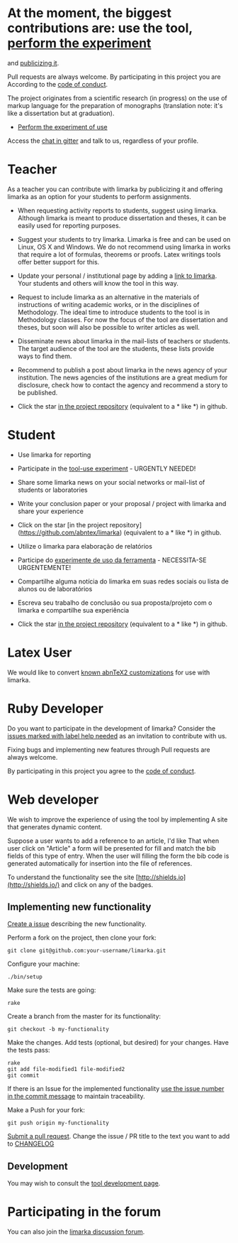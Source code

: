# At the moment, the biggest contributions are: use the tool, [perform the experiment]
and [publicizing it](https://github.com/abntex/limarka/wiki/Imprensa).

[perform the experiment]: https://github.com/abntex/limarka/wiki/Experimentos

Pull requests are always welcome. By participating in this project you are According to the [code of conduct].

The project originates from a scientific research (in progress) on the use of markup language for the preparation of monographs (translation note: it's like a dissertation but at graduation).

- [Perform the experiment of use](https://github.com/abntex/limarka/wiki/Experimentos)

Access the [chat in gitter](http://gitter.im/abntex/limarka) and talk to us, regardless of your profile.

# Teacher

As a teacher you can contribute with limarka by publicizing it and offering limarka as an option for your students to perform assignments.

- When requesting activity reports to students, suggest using limarka. Although limarka is meant to produce dissertation and theses, it can be easily used for reporting purposes.

- Suggest your students to try limarka. Limarka is free and can be used on Linux, OS X and Windows. We do not recommend using limarka in works that require a lot of formulas, theorems or proofs. Latex writings tools offer better support for this.

- Update your personal / institutional page by adding a [link to limarka](https://github.com/abntex/limarka/wiki/Imprensa). Your students and others will know the tool in this way.

- Request to include limarka as an alternative in the materials of instructions of writing academic works, or in the disciplines of Methodology. The ideal time to introduce students to the tool is in Methodology classes. For now the focus of the tool are dissertation and theses, but soon will also be possible to writer articles as well.

- Disseminate news about limarka in the mail-lists of teachers or students. The target audience of the tool are the students, these lists provide ways to find them.

- Recommend to publish a post about limarka in the news agency of your institution. The news agencies of the institutions are a great medium for disclosure, check how to contact the agency and recommend a story to be published.

- Click the star [in the project repository](https://github.com/abntex/limarka) (equivalent to a * like *) in github.

# Student

- Use limarka for reporting
- Participate in the [tool-use experiment](https://github.com/abntex/limarka/wiki/Experimentos) - URGENTLY NEEDED!
- Share some limarka news on your social networks or mail-list of students or laboratories
- Write your conclusion paper or your proposal / project with limarka and share your experience
- Click on the star [in the project repository] (https://github.com/abntex/limarka) (equivalent to a * like *) in github.

- Utilize o limarka para elaboração de relatórios
- Participe do [experimente de uso da ferramenta](https://github.com/abntex/limarka/wiki/Experimentos) - NECESSITA-SE URGENTEMENTE!
- Compartilhe alguma notícia do limarka em suas redes sociais ou lista de alunos ou de laboratórios
- Escreva seu trabalho de conclusão ou sua proposta/projeto com o limarka e compartilhe sua experiência
- Click the star [in the project repository](https://github.com/abntex/limarka) (equivalent to a * like *) in github.

# Latex User

We would like to convert [known abnTeX2 customizations](https://github.com/abntex/abntex2/wiki/CustomizacoesConhecidas) for use with limarka.

# Ruby Developer

Do you want to participate in the development of limarka? Consider the [issues marked with label help needed](https://github.com/abntex/limarka/labels/help%20wanted) as an invitation to contribute with us.

Fixing bugs and implementing new features through Pull requests are always welcome.

By participating in this project you agree to the [code of conduct].

[code of conduct]: https://github.com/abntex/limarka/blob/master/CODE_OF_CONDUCT.md

# Web developer

We wish to improve the experience of using the tool by implementing A site that generates dynamic content.

Suppose a user wants to add a reference to an article, I'd like That when user click on "Article" a form will be presented for fill and match the bib fields of this type of entry. When the user will filling the form the bib code is generated automatically for insertion into the file of references.

To understand the functionality see the site [http://shields.io](http://shields.io/) and click on any of the badges.

## Implementing new functionality

[Create a issue](https://github.com/abntex/limarka/issues/new) describing the new functionality.

Perform a fork on the project, then clone your fork:

    git clone git@github.com:your-username/limarka.git

Configure your machine:

    ./bin/setup

Make sure the tests are going:

    rake

Create a branch from the master for its functionality:

    git checkout -b my-functionality

Make the changes. Add tests (optional, but desired) for your changes. Have the tests pass:

    rake
    git add file-modified1 file-modified2
    git commit
    
If there is an Issue for the implemented functionality [use the issue number in the commit message](https://help.github.com/articles/closing-issues-via-commit-messages/) to maintain traceability.

Make a Push for your fork:

    git push origin my-functionality

[Submit a pull request](https://github.com/abntex/limarka/compare/). Change the issue / PR title to the text you want to add to [CHANGELOG](https://github.com/abntex/limarka/blob/master/CHANGELOG.md)

## Development

You may wish to consult the [tool development page](https://github.com/abntex/limarka/wiki/Desenvolvimento).

# Participating in the forum

You can also join the [limarka discussion forum](https://groups.google.com/forum/#!forum/limarka).
